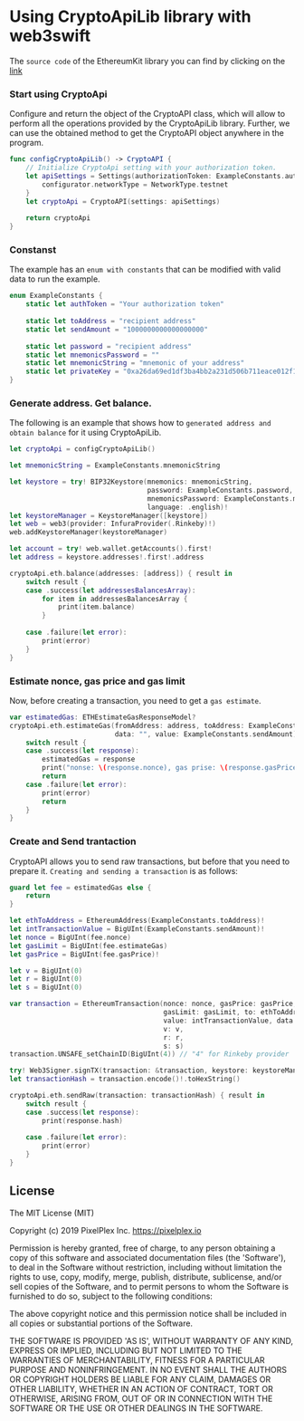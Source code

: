 # Using CryptoApiLib library with web3swift

The `source code` of the EthereumKit library you can find  by clicking on the [link](https://cocoapods.org/pods/web3swift)

### Start using CryptoApi

Сonfigure and return the object of the CryptoAPI class, which will allow to perform all the operations provided by the CryptoApiLib library.
Further, we can use the obtained method to get the CryptoAPI object anywhere in the program.
```swift
func configCryptoApiLib() -> CryptoAPI {
    // Initialize CryptoApi setting with your authorization token.
    let apiSettings = Settings(authorizationToken: ExampleConstants.authToken) { configurator in
        configurator.networkType = NetworkType.testnet
    }
    let cryptoApi = CryptoAPI(settings: apiSettings)
    
    return cryptoApi
}
```
### Constanst
The example has an `enum with constants` that can be modified with valid data to run the example.
```swift
enum ExampleConstants {
    static let authToken = "Your authorization token"
    
    static let toAddress = "recipient address"
    static let sendAmount = "1000000000000000000"
    
    static let password = "recipient address"
    static let mnemonicsPassword = ""
    static let mnemonicString = "mnemonic of your address"
    static let privateKey = "0xa26da69ed1df3ba4bb2a231d506b711eace012f1bd2571dfbfff9650b03375af"
}
```
### Generate address. Get balance.
The following is an example that shows how to `generated address and obtain balance` for it using CryptoApiLib.
```swift
let cryptoApi = configCryptoApiLib()

let mnemonicString = ExampleConstants.mnemonicString

let keystore = try! BIP32Keystore(mnemonics: mnemonicString,
                                  password: ExampleConstants.password,
                                  mnemonicsPassword: ExampleConstants.mnemonicsPassword,
                                  language: .english)!
let keystoreManager = KeystoreManager([keystore])
let web = web3(provider: InfuraProvider(.Rinkeby)!)
web.addKeystoreManager(keystoreManager)

let account = try! web.wallet.getAccounts().first!
let address = keystore.addresses!.first!.address

cryptoApi.eth.balance(addresses: [address]) { result in
    switch result {
    case .success(let addressesBalancesArray):
        for item in addressesBalancesArray {
            print(item.balance)
        }
        
    case .failure(let error):
        print(error)
    }
}
```
### Estimate nonce, gas price and gas limit
Now, before creating a transaction, you need to get a `gas estimate`.
```swift
var estimatedGas: ETHEstimateGasResponseModel?
cryptoApi.eth.estimateGas(fromAddress: address, toAddress: ExampleConstants.toAddress,
                          data: "", value: ExampleConstants.sendAmount) { result in
    switch result {
    case .success(let response):
        estimatedGas = response
        print("nonse: \(response.nonce), gas prise: \(response.gasPrice), estimate: \(response.estimateGas).")
        return
    case .failure(let error):
        print(error)
        return
    }
}
```
### Create and Send trantaction
CryptoAPI allows you to send raw transactions, but before that you need to prepare it.
`Creating and sending a transaction` is as follows:
```swift
guard let fee = estimatedGas else {
    return
}

let ethToAddress = EthereumAddress(ExampleConstants.toAddress)!
let intTransactionValue = BigUInt(ExampleConstants.sendAmount)!
let nonce = BigUInt(fee.nonce)
let gasLimit = BigUInt(fee.estimateGas)
let gasPrice = BigUInt(fee.gasPrice)!

let v = BigUInt(0)
let r = BigUInt(0)
let s = BigUInt(0)

var transaction = EthereumTransaction(nonce: nonce, gasPrice: gasPrice,
                                      gasLimit: gasLimit, to: ethToAddress,
                                      value: intTransactionValue, data: Data(),
                                      v: v,
                                      r: r,
                                      s: s)
transaction.UNSAFE_setChainID(BigUInt(4)) // "4" for Rinkeby provider

try! Web3Signer.signTX(transaction: &transaction, keystore: keystoreManager, account: account, password: "")
let transactionHash = transaction.encode()!.toHexString()

cryptoApi.eth.sendRaw(transaction: transactionHash) { result in
    switch result {
    case .success(let response):
        print(response.hash)
        
    case .failure(let error):
        print(error)
    }
}
```

## License

The MIT License (MIT)

Copyright (c) 2019 PixelPlex Inc. <https://pixelplex.io>

Permission is hereby granted, free of charge, to any person obtaining
a copy of this software and associated documentation files (the
'Software'), to deal in the Software without restriction, including
without limitation the rights to use, copy, modify, merge, publish,
distribute, sublicense, and/or sell copies of the Software, and to
permit persons to whom the Software is furnished to do so, subject to
the following conditions:

The above copyright notice and this permission notice shall be
included in all copies or substantial portions of the Software.

THE SOFTWARE IS PROVIDED 'AS IS', WITHOUT WARRANTY OF ANY KIND,
EXPRESS OR IMPLIED, INCLUDING BUT NOT LIMITED TO THE WARRANTIES OF
MERCHANTABILITY, FITNESS FOR A PARTICULAR PURPOSE AND NONINFRINGEMENT.
IN NO EVENT SHALL THE AUTHORS OR COPYRIGHT HOLDERS BE LIABLE FOR ANY
CLAIM, DAMAGES OR OTHER LIABILITY, WHETHER IN AN ACTION OF CONTRACT,
TORT OR OTHERWISE, ARISING FROM, OUT OF OR IN CONNECTION WITH THE
SOFTWARE OR THE USE OR OTHER DEALINGS IN THE SOFTWARE.
